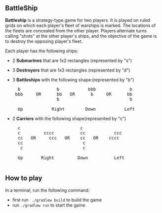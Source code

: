 ## BattleShip

**Battleship** is a strategy-type game for two players. It is played on ruled grids on which each player's fleet of warships is marked. The locations of the fleets are concealed from the other player. Players alternate turns calling "shots" at the other player's ships, and the objective of the game is to destroy the opposing player's fleet.

Each player has the following ships:

* 2 **Submarines** that are 1x2 rectangles (represented by "s")

* 3 **Destroyers** that are 1x3 rectangles (represented by "d")

* 3 **Battleships** with the following shape:(represented by "b")
  <pre>
    b              b           bbb             b  
   bbb     OR      bb   OR      b     OR      bb  
                   b                           b   
      
    Up           Right        Down           Left
  </pre>
* 2 **Carriers** with the following shape(represented by "c")
  <pre>
    c                       c             
    c         cccc          cc           ccc  
    cc   OR     ccc   OR    cc   OR    cccc  
    cc                       c  
     c                       c  
     
    Up       Right         Down          Left
    </pre>
## How to play

In a terminal, run the following command:
* first run ` ./gradlew build` to build the game
* run `./gradlew run` to start the game
